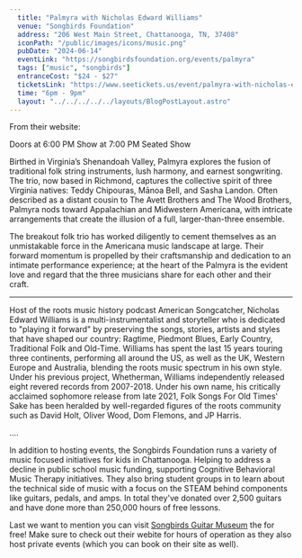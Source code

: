 ```yaml
---
  title: "Palmyra with Nicholas Edward Williams"
  venue: "Songbirds Foundation"
  address: "206 West Main Street, Chattanooga, TN, 37408"
  iconPath: "/public/images/icons/music.png"
  pubDate: "2024-06-14"
  eventLink: "https://songbirdsfoundation.org/events/palmyra"
  tags: ["music", "songbirds"]
  entranceCost: "$24 - $27"
  ticketsLink: "https://www.seetickets.us/event/palmyra-with-nicholas-edward-williams/596769"
  time: "6pm - 9pm"
  layout: "../../../../../layouts/BlogPostLayout.astro"
---
```


From their website:

Doors at 6:00 PM
Show at 7:00 PM
Seated Show

Birthed in Virginia’s Shenandoah Valley, Palmyra explores the fusion of traditional folk string instruments, lush harmony, and earnest songwriting. The trio, now based in Richmond, captures the collective spirit of three Virginia natives: Teddy Chipouras, Mānoa Bell, and Sasha Landon. Often described as a distant cousin to The Avett Brothers and The Wood Brothers, Palmyra nods toward Appalachian and Midwestern Americana, with intricate arrangements that create the illusion of a full, larger-than-three ensemble. 

The breakout folk trio has worked diligently to cement themselves as an unmistakable force in the Americana music landscape at large. Their forward momentum is propelled by their craftsmanship and dedication to an intimate performance experience; at the heart of the Palmyra is the evident love and regard that the three musicians share for each other and their craft.

- - -

Host of the roots music history podcast American Songcatcher, Nicholas Edward Williams is a multi-instrumentalist and storyteller who is dedicated to "playing it forward" by preserving the songs, stories, artists and styles that have shaped our country: Ragtime, Piedmont Blues, Early Country, Traditional Folk and Old-Time. Williams has spent the last 15 years touring three continents, performing all around the US, as well as the UK, Western Europe and Australia, blending the roots music spectrum in his own style. Under his previous project, Whetherman, Williams independently released eight revered records from 2007-2018. Under his own name, his critically acclaimed sophomore release from late 2021, Folk Songs For Old Times' Sake has been heralded by well-regarded figures of the roots community such as David Holt, Oliver Wood, Dom Flemons, and JP Harris.

....

In addition to hosting events, the Songbirds Foundation runs a variety of music focused initiatives for kids in Chattanooga. Helping to address a decline in public school music funding, supporting Cognitive Behavioral Music Therapy initiatives. They also bring student groups in to learn about the technical side of music with a focus on the STEAM behind components like guitars, pedals, and amps. In total they've donated over 2,500 guitars and have done more than 250,000 hours of free lessons. 

Last we want to mention you can visit <a href="https://songbirdsfoundation.org/museum/" target="_blank">Songbirds Guitar Museum</a> the for free! Make sure to check out their webite for hours of operation as they also host private events (which you can book on their site as well).